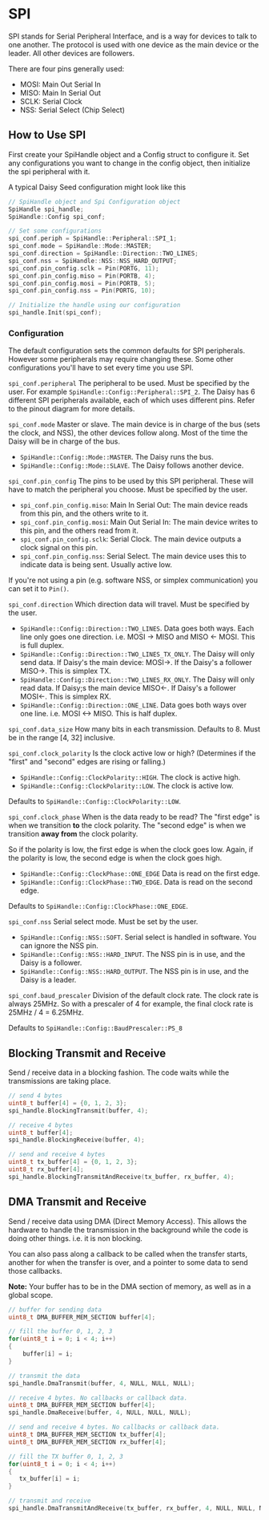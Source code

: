 # SPI

SPI stands for Serial Peripheral Interface, and is a way for devices to talk to one another.
The protocol is used with one device as the main device or the leader.
All other devices are followers.

There are four pins generally used:
- MOSI: Main Out Serial In
- MISO: Main In Serial Out
- SCLK: Serial Clock
- NSS: Serial Select (Chip Select)

## How to Use SPI

First create your SpiHandle object and a Config struct to configure it.
Set any configurations you want to change in the config object, then initialize the spi peripheral with it.

A typical Daisy Seed configuration might look like this

```cpp
// SpiHandle object and Spi Configuration object
SpiHandle spi_handle;
SpiHandle::Config spi_conf;

// Set some configurations
spi_conf.periph = SpiHandle::Peripheral::SPI_1;
spi_conf.mode = SpiHandle::Mode::MASTER;
spi_conf.direction = SpiHandle::Direction::TWO_LINES;
spi_conf.nss = SpiHandle::NSS::NSS_HARD_OUTPUT;
spi_conf.pin_config.sclk = Pin(PORTG, 11);
spi_conf.pin_config.miso = Pin(PORTB, 4);
spi_conf.pin_config.mosi = Pin(PORTB, 5);
spi_conf.pin_config.nss = Pin(PORTG, 10);

// Initialize the handle using our configuration
spi_handle.Init(spi_conf);
```

### Configuration

The default configuration sets the common defaults for SPI peripherals. However some peripherals may require changing these. Some other configurations you'll have to set every time you use SPI.

`spi_conf.peripheral`
The peripheral to be used. Must be specified by the user. For example `SpiHandle::Config::Peripheral::SPI_2`.
The Daisy has 6 different SPI peripherals available, each of which uses different pins. Refer to the pinout diagram for more details.

`spi_conf.mode`
Master or slave. The main device is in charge of the bus (sets the clock, and NSS), the other devices follow along. Most of the time the Daisy will be in charge of the bus.
- `SpiHandle::Config::Mode::MASTER`. The Daisy runs the bus.
- `SpiHandle::Config::Mode::SLAVE`. The Daisy follows another device.

`spi_conf.pin_config`
The pins to be used by this SPI peripheral. These will have to match the peripheral you choose. Must be specified by the user.

- `spi_conf.pin_config.miso`: Main In Serial Out: The main device reads from this pin, and the others write to it.
- `spi_conf.pin_config.mosi`: Main Out Serial In: The main device writes to this pin, and the others read from it.
- `spi_conf.pin_config.sclk`: Serial Clock. The main device outputs a clock signal on this pin.
- `spi_conf.pin_config.nss`: Serial Select. The main device uses this to indicate data is being sent. Usually active low.

If you're not using a pin (e.g. software NSS, or simplex communication) you can set it to `Pin()`.

`spi_conf.direction`
Which direction data will travel. Must be specified by the user.

- `SpiHandle::Config::Direction::TWO_LINES`. Data goes both ways. Each line only goes one direction. i.e. MOSI -> MISO and MISO <- MOSI. This is full duplex. 
- `SpiHandle::Config::Direction::TWO_LINES_TX_ONLY`. The Daisy will only send data. If Daisy's the main device: MOSI->. If the Daisy's a follower MISO->. This is simplex TX.
- `SpiHandle::Config::Direction::TWO_LINES_RX_ONLY`. The Daisy will only read data. If Daisy;s the main device MISO<-. If Daisy's a follower MOSI<-. This is simplex RX.
- `SpiHandle::Config::Direction::ONE_LINE`. Data goes both ways over one line. i.e. MOSI <-> MISO. This is half duplex.

`spi_conf.data_size`
How many bits in each transmission. Defaults to 8.
Must be in the range [4, 32] inclusive.

`spi_conf.clock_polarity`
Is the clock active low or high? 
(Determines if the "first" and "second" edges are rising or falling.)

- `SpiHandle::Config::ClockPolarity::HIGH`. The clock is active high.
- `SpiHandle::Config::ClockPolarity::LOW`. The clock is active low.

Defaults to `SpiHandle::Config::ClockPolarity::LOW`.

`spi_conf.clock_phase`
When is the data ready to be read?
The "first edge" is when we transition __to__ the clock polarity.
The "second edge" is when we transition __away from__ the clock polarity.

So if the polarity is low, the first edge is when the clock goes low.
Again, if the polarity is low, the second edge is when the clock goes high.

- `SpiHandle::Config::ClockPhase::ONE_EDGE` Data is read on the first edge.
- `SpiHandle::Config::ClockPhase::TWO_EDGE`. Data is read on the second edge.

Defaults to `SpiHandle::Config::ClockPhase::ONE_EDGE`.

`spi_conf.nss`
Serial select mode. Must be set by the user.

- `SpiHandle::Config::NSS::SOFT`. Serial select is handled in software. You can ignore the NSS pin.
- `SpiHandle::Config::NSS::HARD_INPUT`. The NSS pin is in use, and the Daisy is a follower.
- `SpiHandle::Config::NSS::HARD_OUTPUT`. The NSS pin is in use, and the Daisy is a leader.

`spi_conf.baud_prescaler`
Division of the default clock rate. 
The clock rate is always 25MHz. 
So with a prescaler of 4 for example, the final clock rate is 25MHz / 4 = 6.25MHz.

Defaults to `SpiHandle::Config::BaudPrescaler::PS_8`

## Blocking Transmit and Receive

Send / receive data in a blocking fashion. The code waits while the transmissions are taking place.

```cpp
// send 4 bytes
uint8_t buffer[4] = {0, 1, 2, 3};
spi_handle.BlockingTransmit(buffer, 4);
```

```cpp
// receive 4 bytes
uint8_t buffer[4];
spi_handle.BlockingReceive(buffer, 4);
```

```cpp
// send and receive 4 bytes
uint8_t tx_buffer[4] = {0, 1, 2, 3};
uint8_t rx_buffer[4];
spi_handle.BlockingTransmitAndReceive(tx_buffer, rx_buffer, 4);
```

## DMA Transmit and Receive

Send / receive data using DMA (Direct Memory Access). 
This allows the hardware to handle the transmission in the background while the code is doing other things.
i.e. it is non blocking.

You can also pass along a callback to be called when the transfer starts, another for when the transfer is over, and a pointer to some data to send those callbacks.

**Note:** Your buffer has to be in the DMA section of memory, as well as in a global scope.

```cpp
// buffer for sending data
uint8_t DMA_BUFFER_MEM_SECTION buffer[4];

// fill the buffer 0, 1, 2, 3
for(uint8_t i = 0; i < 4; i++)
{
    buffer[i] = i;
}

// transmit the data
spi_handle.DmaTransmit(buffer, 4, NULL, NULL, NULL);
```

```cpp
// receive 4 bytes. No callbacks or callback data.
uint8_t DMA_BUFFER_MEM_SECTION buffer[4];
spi_handle.DmaReceive(buffer, 4, NULL, NULL, NULL);
```

```cpp
// send and receive 4 bytes. No callbacks or callback data.
uint8_t DMA_BUFFER_MEM_SECTION tx_buffer[4];
uint8_t DMA_BUFFER_MEM_SECTION rx_buffer[4];

// fill the TX buffer 0, 1, 2, 3
for(uint8_t i = 0; i < 4; i++)
{
   tx_buffer[i] = i;
}

// transmit and receive
spi_handle.DmaTransmitAndReceive(tx_buffer, rx_buffer, 4, NULL, NULL, NULL);
```